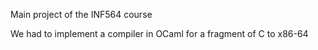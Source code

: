 Main project of the INF564 course

We had to implement a compiler in OCaml for a fragment of C to x86-64
